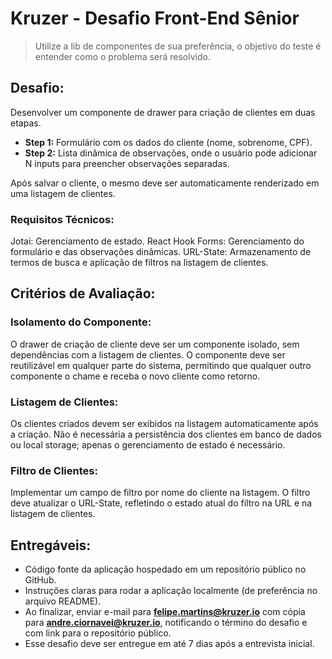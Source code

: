 # **Kruzer - Desafio Front-End Sênior**

> Utilize a lib de componentes de sua preferência, o objetivo do teste é entender como o problema será resolvido.

## **Desafio:**
Desenvolver um componente de drawer para criação de clientes em duas etapas.

- **Step 1:** Formulário com os dados do cliente (nome, sobrenome, CPF).
- **Step 2:** Lista dinâmica de observações, onde o usuário pode adicionar N inputs para preencher observações separadas.

Após salvar o cliente, o mesmo deve ser automaticamente renderizado em uma listagem de clientes.

### **Requisitos Técnicos:**
Jotai: Gerenciamento de estado.
React Hook Forms: Gerenciamento do formulário e das observações dinâmicas.
URL-State: Armazenamento de termos de busca e aplicação de filtros na listagem de clientes.

## Critérios de Avaliação:

### **Isolamento do Componente:**
O drawer de criação de cliente deve ser um componente isolado, sem dependências com a listagem de clientes.
O componente deve ser reutilizável em qualquer parte do sistema, permitindo que qualquer outro componente o chame e receba o novo cliente como retorno.

### **Listagem de Clientes:**
Os clientes criados devem ser exibidos na listagem automaticamente após a criação.
Não é necessária a persistência dos clientes em banco de dados ou local storage; apenas o gerenciamento de estado é necessário.

### **Filtro de Clientes:**
Implementar um campo de filtro por nome do cliente na listagem.
O filtro deve atualizar o URL-State, refletindo o estado atual do filtro na URL e na listagem de clientes.

## **Entregáveis:**
- Código fonte da aplicação hospedado em um repositório público no GitHub.
- Instruções claras para rodar a aplicação localmente (de preferência no arquivo README).
- Ao finalizar, enviar e-mail para **felipe.martins@kruzer.io** com cópia para **andre.ciornavei@kruzer.io**, notificando o término do desafio e com link para o repositório público.
- Esse desafio deve ser entregue em até 7 dias após a entrevista inicial.
